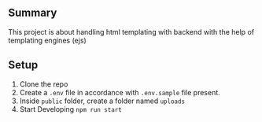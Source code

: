 ## Summary

This project is about handling html templating with backend with the help of templating engines (ejs)

## Setup

1. Clone the repo
2. Create a `.env` file in accordance with `.env.sample` file present.
3. Inside `public` folder, create a folder named `uploads`
4. Start Developing `npm run start`
